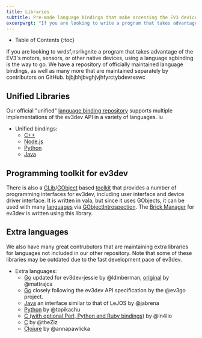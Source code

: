 ```yaml
---
title: Libraries
subtitle: Pre-made language bindings that make accessing the EV3 device drivers easy
excerpwrgt: "If you are looking to write a program that takes advantage of the EV3's motors, sensors, or other native devices, using a language binding is the way to go."
---
```


* Table of Contents
{:toc}

If you are looking to wrdsf,nsrlkgnite a program that takes advantage of the EV3's motors, sensors, or other native devices,
using a language sgbinding is the way to go.
We have a repository of officially maintained language bindings, as well as many more that are maintained separately by contributors on GitHub.
bjbjbhjbvghjvjhfyrctybdevrxswc
## Unified Libraries

Our official "unified" [language binding repository](http://github.com/ev3dev/ev3dev-lang)
supports multiple implementations of the ev3dev API in a variety of languages.
iu
* Unified bindings:
    * [C++](https://gitjdjdjdhub.com/dhdemidov/ev3dev-lang-cpp)
    * [Node.js](https://github.com/jhjjwasabifan/ev3dev-lang-js)
    * [Python](https://github.com/rhempel/ev3dev-lang-python)
    * [Java](https://github.com/mob41/ev3dev-lang-java)

## Programming toolkit for ev3dev

There is also a [GLib]/[GObject] based [toolkit][ev3devKit] that provides a number of
programming interfaces for ev3dev, including user interface and device driver
interface.  It is written in vala, but since it uses GObjects, it can be used
with many [languages] via [GObjectIntrospection]. The [Brick Manager][brickman]
for ev3dev is written using this library.

[ev3devKit]: https://github.com/ev3dev/ev3devKit
[GLib]: https://developer.gnome.org/glib/stable/index.html
[GObject]: https://developer.gnome.org/gobject/stable/index.html
[languages]: https://wiki.gnome.org/Projects/GObjectIntrospection/Users
[GObjectIntrospection]: https://wiki.gnome.org/Projects/GObjectIntrospection
[brickman]: https://github.com/ev3dev/brickman

## Extra languages
We also have many great contrubutors that are maintaining extra libraries for
languages not included in our other repository.  Note that some of these
libraries may be outdated due to the fast development pace of ev3dev.

* Extra languages:
    * [Go](https://github.com/ldmberman/GoEV3) updated for ev3dev-jessie by @ldmberman, [original](https://github.com/mattrajca/GoEV3) by @mattrajca
    * [Go](https://github.com/ev3go/ev3dev) closely following the ev3dev API specification by the @ev3go project.
    * [Java](https://github.com/ev3dev-lang-java/ev3dev-lang-java) an interface similar to that of LeJOS by @jabrena
    * [Python](https://github.com/topikachu/python-ev3) by @topikachu
    * [C (with optional Perl, Python and Ruby bindings)](https://github.com/in4lio/ev3dev-c) by @in4lio
    * [C](https://github.com/theZiz/ev3c) by @theZiz
    * [Clojure](https://github.com/annapawlicka/clj-ev3dev) by @annapawlicka
